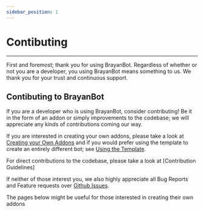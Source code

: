 ```yaml
---
sidebar_position: 1
---
```


# Contibuting

---
First and foremost; thank you for using BrayanBot. Regardless of whether or not you are a developer, you using BrayanBot means something to us. We thank you for your trust and continuous support.

## Contibuting to BrayanBot
If you are a developer who is using BrayanBot, consider contributing! Be it in the form of an addon or simply improvements to the codebase; we will appreciate any kinds of contributions coming our way.

If you are interested in creating your own addons, please take a look at [Creating your Own Addons](/addons/creating-your-own/) and if you would prefer using the template to create an entirely different bot; see [Using the Template](template/).

For direct contributions to the codebase, please take a look at [Contribution Guidelines]

If neither of those interest you, we also highly appreciate all Bug Reports and Feature requests over [Github Issues](/). 

The pages below might be useful for those interested in creating their own addons